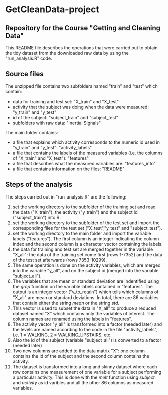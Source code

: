 # GetCleanData-project
## Repository for the Course "Getting and Cleaning Data"

This README file describes the operations that were carried out to obtain the tidy dataset from the downloaded raw data by using the "run_analysis.R" code.

## Source files

The unzipped file contains two subfolders named "train" and "test" which contain:
* data for training and test set: "X_train" and "X_test"
* activity that the subject was doing when the data were measured: "y_train" and "y_test"
* id of the subject: "subject_train" and "subject_test"
* subfolders with raw data: "Inertial Signals"

The main folder contains:
* a file that explains which activity corresponds to the numeric id used in "y_train" and "y_test": "activity_labels"
* a file that contains the labels of the measured variables (i.e. the columns of "X_train" and "X_test"): "features"
* a file that describes what the measured variables are: "features_info"
* a file that contains information on the files: "README"

## Steps of the analysis
The steps carried out in "run_analysis.R" are the following:

1. set the working directory to the subfolder of the training set and read the data ("X_train"), the activity ("y_train") and the subject id ("subject_train") into R.
2. set the working directory to the subfolder of the test set and import the corresponding files for the test set ("X_test","y_test" and "subject_test").
3. set the working directory to the main folder and import the variable labels ("features"). The first column is an integer indicating the column index and the second column is a character vector containing the labels.
4. the data for training and test set are merged together in the variable "X_all": the data of the training set come first (rows 1-7352) and the data of the test set afterwards (rows 7353-10299).
5. The same operation is done on the activity variables, which are merged into the variable "y_all", and on the subject id (merged into the variable "subject_all").
6. The variables that are mean or standard deviation are indentified using the *grep* function on the variable labels contained in "features". The output is an integer vector ("v_to_retain") which tells which columns of "X_all" are mean or standard deviations. In total, there are 86 variables that contain either the string *mean* or the string *std*.
7. This vector is used to subset the data in "X_all" to produce a reduced dataset named "X" which contains only the variables of interest. The column names are renamed using the labels in "features".
8. The activity vector "y_all" is transformed into a factor (needed later) and the levels are named according to the code in the file "activity_labels", i.e. 1 = WALKING, 2 = WALKING_UPSTAIRS, etc.
9. Also the id of the subject (variable "subject_all") is converted to a factor (needed later)
10. Two new columns are added to the data matrix "X": one column contains the id of the subject and the second column contains the activity.
11. The dataset is transformed into a long and skinny dataset where each row contains one measurement of one variable for a subject performing a particular activity. This is done with the *melt* function using *subject* and *activity* as id varibles and all the other 86 columns as measured variables. 
 



